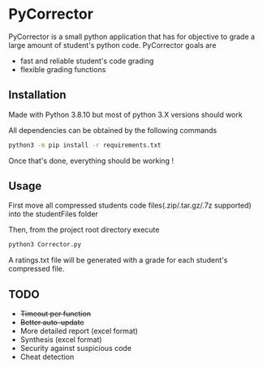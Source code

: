 # PyCorrector

PyCorrector is a small python application that has for objective to grade a large amount of student's python code.
PyCorrector goals are
- fast and reliable student's code grading
- flexible grading functions

## Installation

Made with Python 3.8.10 but most of python 3.X versions should work

All dependencies can be obtained by the following commands
```sh
python3 -m pip install -r requirements.txt
```
Once that's done, everything should be working !

## Usage

First move all compressed students code files(.zip/.tar.gz/.7z supported) into the studentFiles folder

Then, from the project root directory execute
```sh
python3 Corrector.py
```
A ratings.txt file will be generated with a grade for each student's compressed file.

## TODO

- ~~Timeout per function~~
- ~~Better auto-update~~
- More detailed report (excel format)
- Synthesis (excel format)
- Security against suspicious code
- Cheat detection
